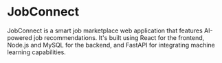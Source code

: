 # JobConnect

JobConnect is a smart job marketplace web application that features AI-powered job recommendations. It's built using React for the frontend, Node.js and MySQL for the backend, and FastAPI for integrating machine learning capabilities.
